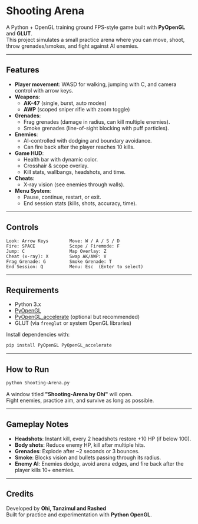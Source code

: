 
#  Shooting Arena

A Python + OpenGL training ground FPS-style game built with **PyOpenGL** and **GLUT**.  
This project simulates a small practice arena where you can move, shoot, throw grenades/smokes, and fight against AI enemies.

---

##  Features
- **Player movement**: WASD for walking, jumping with C, and camera control with arrow keys.  
- **Weapons**:  
  - **AK-47** (single, burst, auto modes)  
  - **AWP** (scoped sniper rifle with zoom toggle)  
- **Grenades**:  
  - Frag grenades (damage in radius, can kill multiple enemies).  
  - Smoke grenades (line-of-sight blocking with puff particles).  
- **Enemies**:  
  - AI-controlled with dodging and boundary avoidance.  
  - Can fire back after the player reaches 10 kills.  
- **Game HUD**:  
  - Health bar with dynamic color.  
  - Crosshair & scope overlay.  
  - Kill stats, wallbangs, headshots, and time.  
- **Cheats**:  
  - X-ray vision (see enemies through walls).  
- **Menu System**:  
  - Pause, continue, restart, or exit.  
  - End session stats (kills, shots, accuracy, time).  

---

##  Controls
```
Look: Arrow Keys        Move: W / A / S / D
Fire: SPACE             Scope / Firemode: F
Jump: C                 Map Overlay: Z
Cheat (x-ray): X        Swap AK/AWP: V
Frag Grenade: G         Smoke Grenade: T
End Session: Q          Menu: Esc  (Enter to select)
```

---

##  Requirements
- Python 3.x  
- [PyOpenGL](https://pypi.org/project/PyOpenGL/)  
- [PyOpenGL_accelerate](https://pypi.org/project/PyOpenGL-accelerate/) (optional but recommended)  
- GLUT (via `freeglut` or system OpenGL libraries)

Install dependencies with:
```bash
pip install PyOpenGL PyOpenGL_accelerate
```

---

##  How to Run
```bash
python Shooting-Arena.py
```

A window titled **"Shooting-Arena by Ohi"** will open.  
Fight enemies, practice aim, and survive as long as possible.

---

##  Gameplay Notes
- **Headshots**: Instant kill, every 2 headshots restore +10 HP (if below 100).  
- **Body shots**: Reduce enemy HP, kill after multiple hits.  
- **Grenades**: Explode after ~2 seconds or 3 bounces.  
- **Smoke**: Blocks vision and bullets passing through its radius.  
- **Enemy AI**: Enemies dodge, avoid arena edges, and fire back after the player kills 10+ enemies.  

---

##  Credits
Developed by **Ohi, Tanzimul and Rashed**  
Built for practice and experimentation with **Python OpenGL**.
